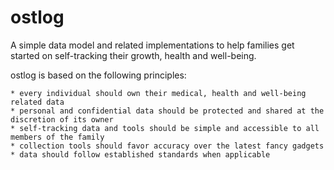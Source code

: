 # ostlog
A simple data model and related implementations to help families get started on self-tracking their growth, health and well-being. 

ostlog is based on the following principles:

	* every individual should own their medical, health and well-being related data
	* personal and confidential data should be protected and shared at the discretion of its owner 
	* self-tracking data and tools should be simple and accessible to all members of the family 
	* collection tools should favor accuracy over the latest fancy gadgets 
	* data should follow established standards when applicable 

